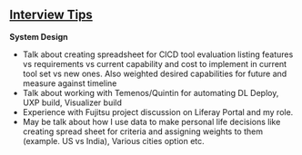 ## 				**<u>Interview Tips</u>**

**System Design**

- Talk about creating spreadsheet for CICD tool evaluation listing features vs requirements vs current capability and cost to implement in current tool set vs new ones. Also weighted desired capabilities for future and measure against timeline
- Talk about working with Temenos/Quintin for automating DL Deploy, UXP build, Visualizer build
- Experience with Fujitsu project discussion on Liferay Portal and my role.
- May be talk about how I use data to make personal life decisions like creating spread sheet for criteria and assigning weights to them (example. US vs India), Various cities option etc.
